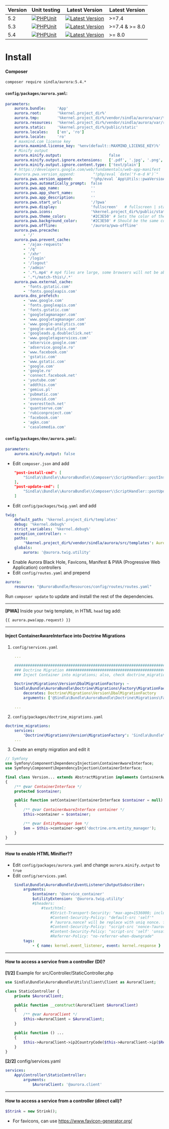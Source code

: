 | Version | Unit testing | Latest Version | Latest Version |
| --- | --- | --- | --- |
| 5.2 | [![PHPUnit](https://github.com/SindlaXYZ/Aurora/workflows/PHPUnit/badge.svg?branch=5.2)](https://github.com/SindlaXYZ/Aurora/actions?query=branch%3A5.2) | [![Latest Version](https://img.shields.io/badge/tag-v5.2.51-blue)](https://github.com/SindlaXYZ/Aurora/tree/5.2) | >=7.4 |
| 5.3 | [![PHPUnit](https://github.com/SindlaXYZ/Aurora/workflows/PHPUnit/badge.svg?branch=5.3)](https://github.com/SindlaXYZ/Aurora/actions?query=branch%3A5.3) | [![Latest Version](https://img.shields.io/github/tag/SindlaXYZ/Aurora.svg)](https://github.com/SindlaXYZ/Aurora/releases) | >=7.4 & >= 8.0 |
| 5.4 | [![PHPUnit](https://github.com/SindlaXYZ/Aurora/workflows/PHPUnit/badge.svg?branch=5.4)](https://github.com/SindlaXYZ/Aurora/actions?query=branch%3A5.4) | [![Latest Version](https://img.shields.io/badge/tag-v5.4%20dev-grey)](https://github.com/SindlaXYZ/Aurora/tree/5.4) | >= 8.0 |

# Install

#### Composer
`composer require sindla/aurora:5.4.*`


#### `config/packages/aurora.yaml`:

```yaml
parameters:
    aurora.bundle:     'App'
    aurora.root:       '%kernel.project_dir%'
    aurora.tmp:        '%kernel.project_dir%/vendor/sindla/aurora/var/tmp'
    aurora.resources:  '%kernel.project_dir%/vendor/sindla/aurora/var/resources'
    aurora.static:     '%kernel.project_dir%/public/static'
    aurora.locales:    ['en', 'ro']
    aurora.locale:     'ro'
    # maxmind.com license key
    aurora.maxmind.license_key: '%env(default::MAXMIND_LICENSE_KEY)%'
    # Minify output
    aurora.minify.output:                     false
    aurora.minify.output.ignore.extensions:   ['.pdf', '.jpg', '.png', '.gif', '.doc']
    aurora.minify.output.ignore.content.type: ['text/plain']
    # https://developers.google.com/web/fundamentals/web-app-manifest
    #aurora.pwa.version_append:        "!php/eval `date('Y-m-d H')`"
    aurora.pwa.version_append:        "!php/eval `App\Utils::pwaVersioAppend()`"
    aurora.pwa.automatically_prompt:  false
    aurora.pwa.app_name:              ''
    aurora.pwa.app_short_name:        ''
    aurora.pwa.app_description:       ''
    aurora.pwa.start_url:             '/?pwa'
    aurora.pwa.display:               'fullscreen'   # fullscreen | standalone | minimal-ui
    aurora.pwa.icons:                 '%kernel.project_dir%/public/static/img/favicon'
    aurora.pwa.theme_color:           '#2C3E50' # Sets the color of the tool bar, and may be reflected in the app's preview in task switchers
    aurora.pwa.background_color:      '#2C3E50' # Should be the same color as the load page, to provide a smooth transition from the splash screen to your app
    aurora.pwa.offline:               '/aurora/pwa-offline'
    aurora.pwa.precache:
        - '/'
    aurora.pwa.prevent_cache:
        - '/ajax-requests'
        - '/q'
        - '/xhr'
        - '/login'
        - '/logout'
        - '/admin'
        - '.*\.mp4' # mp4 files are large, some browsers will not be able to fully cache it, meaning the video will not be displayed
        - '.*\/match-this\/.*'
    aurora.pwa.external_cache:
        - 'fonts.gstatic.com'
        - 'fonts.googleapis.com'
    aurora.dns_prefetch:
        - 'www.google.com'
        - 'fonts.googleapis.com'
        - 'fonts.gstatic.com'
        - 'googletagmanager.com'
        - 'www.googletagmanager.com'
        - 'www.google-analytics.com'
        - 'google-analytics.com'
        - 'googleads.g.doubleclick.net'
        - 'www.googletagservices.com'
        - 'adservice.google.com'
        - 'adservice.google.ro'
        - 'www.facebook.com'
        - 'gstatic.com'
        - 'www.gstatic.com'
        - 'google.com'
        - 'google.ro'
        - 'connect.facebook.net'
        - 'youtube.com'
        - 'addthis.com'
        - 'gemius.pl'
        - 'pubmatic.com'
        - 'innovid.com'
        - 'everesttech.net'
        - 'quantserve.com'
        - 'rubiconproject.com'
        - 'facebook.com'
        - 'agkn.com'
        - 'casalemedia.com'
```

#### `config/packages/dev/aurora.yaml`:

```yaml
parameters:
    aurora.minify.output: false
```


* Edit `composer.json` and add
```json
    "post-install-cmd": [
        "Sindla\\Bundle\\AuroraBundle\\Composer\\ScriptHandler::postInstall"
    ],
    "post-update-cmd": [
        "Sindla\\Bundle\\AuroraBundle\\Composer\\ScriptHandler::postUpdate"
    ]
```

* Edit `config/packages/twig.yaml` and add
```yaml
twig:
    default_path: '%kernel.project_dir%/templates'
    debug: '%kernel.debug%'
    strict_variables: '%kernel.debug%'
    exception_controller: ~
    paths:
        '%kernel.project_dir%/vendor/sindla/aurora/src/templates': Aurora
    globals:
        aurora: '@aurora.twig.utility'
```

* Enable Aurora Black Hole, Favicons, Manifest & PWA (Progressive Web Application) controllers
* Edit `config/routes.yaml` and prepend
```yaml
aurora:
    resource: "@AuroraBundle/Resources/config/routes/routes.yaml"
```

Run `composer update` to update and install the rest of the dependencies.

---

**[PWA]** Inside your twig template, in HTML `head` tag add:
```twig
{{ aurora.pwa(app.request) }}
```

---

#### Inject ContainerAwareInterface into Doctrine Migrations

1. `config/services.yaml`
```yaml
    ...

    ###################################################################################################################
    ### Doctrine Migration ############################################################################################
    ### Inject Container into migrations; also, check doctrine_migrations.yaml > Doctrine\Migrations\Version\MigrationFactory

    Doctrine\Migrations\Version\DbalMigrationFactory: ~
    Sindla\Bundle\AuroraBundle\Doctrine\Migrations\Factory\MigrationFactoryDecorator:
        decorates: Doctrine\Migrations\Version\DbalMigrationFactory
        arguments: ['@Sindla\Bundle\AuroraBundle\Doctrine\Migrations\Factory\MigrationFactoryDecorator.inner', '@service_container']

    ...
```

2. `config/packages/doctrine_migrations.yaml`
```yaml
doctrine_migrations:
    services:
        'Doctrine\Migrations\Version\MigrationFactory': 'Sindla\Bundle\AuroraBundle\Doctrine\Migrations\Factory\MigrationFactoryDecorator'
    ...
```

3. Create an empty migration and edit it
```php
// Symfony
use Symfony\Component\DependencyInjection\ContainerAwareInterface;
use Symfony\Component\DependencyInjection\ContainerInterface;

final class Version... extends AbstractMigration implements ContainerAwareInterface
{
    /** @var ContainerInterface */
    protected $container;

    public function setContainer(ContainerInterface $container = null)
    {
        /** @var ContainerAwareInterface container */
        $this->container = $container;

        /** @var EntityManager $em */
        $em = $this->container->get('doctrine.orm.entity_manager');
    }
}
```

---

#### How to enable HTML Minifier??

* Edit `config/packages/aurora.yaml` and change `aurora.minify.output` to `true`
* Edit `config/services.yaml`
```yaml
    Sindla\Bundle\AuroraBundle\EventListener\OutputSubscriber:
        arguments:
            $container: '@service_container'
            $utilityExtension: '@aurora.twig.utility'
            #$headers:
                #text/html:
                    #Strict-Transport-Security: "max-age=1536000; includeSubDomains"
                    #Content-Security-Policy: "default-src 'self'"
                    # ?aurora.nonce? will be replace with uniq nonce. for twig, use {{ aurora.nonce() }}
                    #Content-Security-Policy: "script-src 'nonce-?aurora.nonce?' 'unsafe-inline' 'unsafe-eval' 'strict-dynamic' https: http:; object-src 'none'"
                    #Content-Security-Policy: "script-src 'self' 'unsafe-inline' 'unsafe-eval' https: http:; object-src 'none'"
                    #Referrer-Policy: "no-referrer-when-downgrade"
        tags:
            - { name: kernel.event_listener, event: kernel.response }
```

---

#### How to access a service from a controller (DI)?

**[1/2]** Example for src/Controller/StaticController.php

```php
use Sindla\Bundle\AuroraBundle\Utils\Client\Client as AuroraClient;

class StaticController {
    private $AuroraClient;

    public function __construct(AuroraClient $AuroraClient)
    {
        /** @var AuroraClient */
        $this->AuroraClient = $AuroraClient;
    }

    public function () ...
    {
        $this->AuroraClient->ip2CountryCode($this->AuroraClient->ip($Request));
    }
}
```

**[2/2]** config/services.yaml

```yaml
services:
    App\Controller\StaticController:
        arguments:
            $AuroraClient: '@aurora.client'
```

---

#### How to access a service from a controller (direct call)?

```php
$Strink = new Strink();
```

* For favicons, can use https://www.favicon-generator.org/
